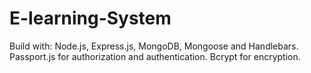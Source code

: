 # E-learning-System




Build with:
Node.js, Express.js, MongoDB, Mongoose and Handlebars.
Passport.js for authorization and authentication.
Bcrypt for encryption.
